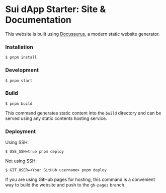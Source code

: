 # Sui dApp Starter: Site & Documentation

This website is built using [Docusaurus](https://docusaurus.io/), a modern static website generator.

### Installation

```
$ pnpm install
```

### Development

```
$ pnpm start
```

### Build

```
$ pnpm build
```

This command generates static content into the `build` directory and can be served using any static contents hosting service.

### Deployment

Using SSH:

```
$ USE_SSH=true pnpm deploy
```

Not using SSH:

```
$ GIT_USER=<Your GitHub username> pnpm deploy
```

If you are using GitHub pages for hosting, this command is a convenient way to build the website and push to the `gh-pages` branch.
